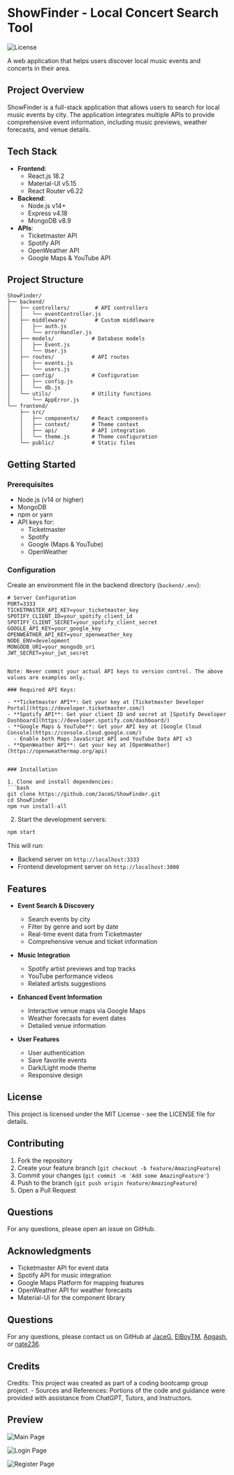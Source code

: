 # ShowFinder - Local Concert Search Tool

![License](https://img.shields.io/badge/License-MIT-blue.svg)

A web application that helps users discover local music events and concerts in their area.

## Project Overview

ShowFinder is a full-stack application that allows users to search for local music events by city. The application integrates multiple APIs to provide comprehensive event information, including music previews, weather forecasts, and venue details.

## Tech Stack

- **Frontend**: 
  - React.js 18.2
  - Material-UI v5.15
  - React Router v6.22
- **Backend**: 
  - Node.js v14+
  - Express v4.18
  - MongoDB v8.9
- **APIs**: 
  - Ticketmaster API
  - Spotify API
  - OpenWeather API
  - Google Maps & YouTube API

## Project Structure 

```
ShowFinder/
├── backend/                
│   ├── controllers/        # API controllers
│   │   └── eventController.js
│   ├── middleware/         # Custom middleware
│   │   ├── auth.js
│   │   └── errorHandler.js
│   ├── models/            # Database models
│   │   ├── Event.js
│   │   └── User.js
│   ├── routes/            # API routes
│   │   ├── events.js
│   │   └── users.js
│   ├── config/            # Configuration
│   │   ├── config.js
│   │   └── db.js
│   └── utils/             # Utility functions
│       └── AppError.js
└── frontend/             
    ├── src/
    │   ├── components/    # React components
    │   ├── context/       # Theme context
    │   ├── api/           # API integration
    │   └── theme.js       # Theme configuration
    └── public/            # Static files
```

## Getting Started

### Prerequisites

- Node.js (v14 or higher)
- MongoDB
- npm or yarn
- API keys for:
  - Ticketmaster
  - Spotify
  - Google (Maps & YouTube)
  - OpenWeather

### Configuration

Create an environment file in the backend directory (`backend/.env`):

```env
# Server Configuration
PORT=3333
TICKETMASTER_API_KEY=your_ticketmaster_key
SPOTIFY_CLIENT_ID=your_spotify_client_id
SPOTIFY_CLIENT_SECRET=your_spotify_client_secret
GOOGLE_API_KEY=your_google_key
OPENWEATHER_API_KEY=your_openweather_key
NODE_ENV=development
MONGODB_URI=your_mongodb_uri
JWT_SECRET=your_jwt_secret


Note: Never commit your actual API keys to version control. The above values are examples only.

### Required API Keys:

- **Ticketmaster API**: Get your key at [Ticketmaster Developer Portal](https://developer.ticketmaster.com/)
- **Spotify API**: Get your client ID and secret at [Spotify Developer Dashboard](https://developer.spotify.com/dashboard/)
- **Google Maps & YouTube**: Get your API key at [Google Cloud Console](https://console.cloud.google.com/)
  - Enable both Maps JavaScript API and YouTube Data API v3
- **OpenWeather API**: Get your key at [OpenWeather](https://openweathermap.org/api)


### Installation

1. Clone and install dependencies:
```bash
git clone https://github.com/JaceG/ShowFinder.git
cd ShowFinder
npm run install-all
```

2. Start the development servers:
```bash
npm start
```

This will run:
- Backend server on `http://localhost:3333`
- Frontend development server on `http://localhost:3000`

## Features

- **Event Search & Discovery**
  - Search events by city
  - Filter by genre and sort by date
  - Real-time event data from Ticketmaster
  - Comprehensive venue and ticket information

- **Music Integration**
  - Spotify artist previews and top tracks
  - YouTube performance videos
  - Related artists suggestions

- **Enhanced Event Information**
  - Interactive venue maps via Google Maps
  - Weather forecasts for event dates
  - Detailed venue information

- **User Features**
  - User authentication
  - Save favorite events
  - Dark/Light mode theme
  - Responsive design

## License

This project is licensed under the MIT License - see the LICENSE file for details.

## Contributing

1. Fork the repository
2. Create your feature branch (`git checkout -b feature/AmazingFeature`)
3. Commit your changes (`git commit -m 'Add some AmazingFeature'`)
4. Push to the branch (`git push origin feature/AmazingFeature`)
5. Open a Pull Request

## Questions

For any questions, please open an issue on GitHub.

## Acknowledgments

- Ticketmaster API for event data
- Spotify API for music integration
- Google Maps Platform for mapping features
- OpenWeather API for weather forecasts
- Material-UI for the component library

## Questions

For any questions, please contact us on GitHub at [JaceG](https://github.com/JaceG), [ElBoyTM](https://github.com/ElBoyTM), [Apgash](https://github.com/Apgash), or [nate236](https://github.com/nate236).

## Credits

Credits: This project was created as part of a coding bootcamp group project. - Sources and References: Portions of the code and guidance were provided with assistance from ChatGPT, Tutors, and Instructors.

## Preview

![Main Page](/assets/homepage.png)

![Login Page](/assets/loginpage.png)

![Register Page](/assets/regpage.png)
